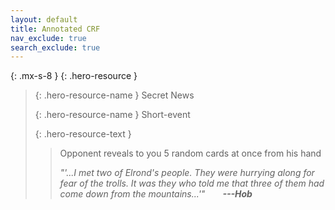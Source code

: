 ```yaml
---
layout: default
title: Annotated CRF
nav_exclude: true
search_exclude: true
---
```


{: .mx-s-8 }
{: .hero-resource }
> {: .hero-resource-name }
> Secret News
> 
> {: .hero-resource-name }
> Short-event
> 
> {: .hero-resource-text }
> > Opponent reveals to you 5 random cards at once from his hand
> >
> > _"'...I met two of Elrond's people. They were hurrying along for fear of the trolls. It was they who told me that three of them had come down from the mountains...'"_&emsp;&emsp;***---Hob***
